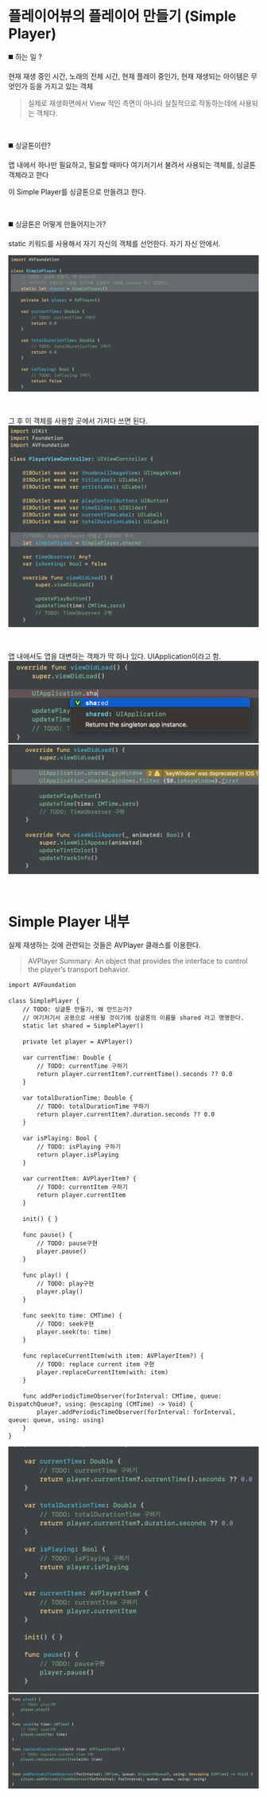 # 플레이어뷰의 플레이어 만들기 (Simple Player)
◼️ 하는 일 ?

현재 재생 중인 시간, 노래의 전체 시간, 현재 플레이 중인가, 현재 재생되는 아이템은 무엇인가 등을 가지고 있는 객체
> 실제로 재생화면에서 View 적인 측면이 아니라 실질적으로 작동하는데에 사용되는 객체다.

<br>

◼️ 싱글톤이란?

앱 내에서 하나만 필요하고, 필요할 때마다 여기저기서 불려서 사용되는 객체를, 싱글톤 객체라고 한다

이 Simple Player를 싱글톤으로 만들려고 한다.

<br>

◼️ 싱글톤은 어떻게 만들어지는가?

static 키워드를 사용해서 자기 자신의 객체를 선언한다. 자기 자신 안에서.

![SimplePlayerEx02](./SimplePlayerEx02.png)

<br>

그 후 이 객체를 사용할 곳에서 가져다 쓰면 된다.
![SimplePlayerEx01](./SimplePlayerEx01.png)

<br>

앱 내에서도 앱을 대변하는 객체가 딱 하나 있다. UIApplication이라고 함.
![SimplePlayerEx03](./SimplePlayerEx03.png)
![SimplePlayerEx04](./SimplePlayerEx04.png)

<br>

# Simple Player 내부
실제 재생하는 것에 관련되는 것들은 AVPlayer 클래스를 이용한다.
> AVPlayer Summary: An object that provides the interface to control the player’s transport behavior.

```
import AVFoundation

class SimplePlayer {
    // TODO: 싱글톤 만들기, 왜 만드는가?
    // 여기저기서 공용으로 사용될 것이기에 싱글톤의 이름을 shared 라고 명명한다.
    static let shared = SimplePlayer()
    
    private let player = AVPlayer()

    var currentTime: Double {
        // TODO: currentTime 구하기
        return player.currentItem?.currentTime().seconds ?? 0.0
    }
    
    var totalDurationTime: Double {
        // TODO: totalDurationTime 구하기
        return player.currentItem?.duration.seconds ?? 0.0
    }
    
    var isPlaying: Bool {
        // TODO: isPlaying 구하기
        return player.isPlaying
    }
    
    var currentItem: AVPlayerItem? {
        // TODO: currentItem 구하기
        return player.currentItem
    }
    
    init() { }
    
    func pause() {
        // TODO: pause구현
        player.pause()
    }
    
    func play() {
        // TODO: play구현
        player.play()
    }
    
    func seek(to time: CMTime) {
        // TODO: seek구현
        player.seek(to: time)
    }
    
    func replaceCurrentItem(with item: AVPlayerItem?) {
        // TODO: replace current item 구현
        player.replaceCurrentItem(with: item)
    }
    
    func addPeriodicTimeObserver(forInterval: CMTime, queue: DispatchQueue?, using: @escaping (CMTime) -> Void) {
        player.addPeriodicTimeObserver(forInterval: forInterval, queue: queue, using: using)
    }
}
```
![SimplePlayerEx05](./SimplePlayerEx05.png)
![SimplePlayerEx06](./SimplePlayerEx06.png)